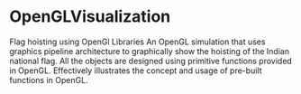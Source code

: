 # OpenGLVisualization
Flag hoisting using OpenGl Libraries
An OpenGL simulation that uses graphics pipeline architecture to graphically show the hoisting of the Indian
national flag.
All the objects are designed using primitive functions provided in OpenGL. Effectively illustrates the concept and
usage of pre-built functions in OpenGL.
